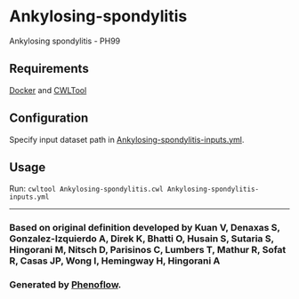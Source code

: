 # Ankylosing-spondylitis

Ankylosing spondylitis - PH99

## Requirements

[Docker](https://docs.docker.com/install/) and [CWLTool](https://github.com/common-workflow-language/cwltool#install)

## Configuration

Specify input dataset path in [Ankylosing-spondylitis-inputs.yml](Ankylosing-spondylitis-inputs.yml).

## Usage

Run: `cwltool Ankylosing-spondylitis.cwl Ankylosing-spondylitis-inputs.yml`

***

### Based on original definition developed by Kuan V, Denaxas S, Gonzalez-Izquierdo A, Direk K, Bhatti O, Husain S, Sutaria S, Hingorani M, Nitsch D, Parisinos C, Lumbers T, Mathur R, Sofat R, Casas JP, Wong I, Hemingway H, Hingorani A
### Generated by [Phenoflow](https://kclhi.org/phenoflow).
